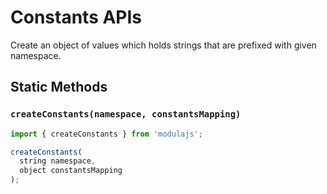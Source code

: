 # Constants APIs

Create an object of values which holds strings that are prefixed with given namespace.

## Static Methods

### `createConstants(namespace, constantsMapping)`

```javascript
import { createConstants } from 'modulajs';

createConstants(
  string namespace,
  object constantsMapping
);
```
